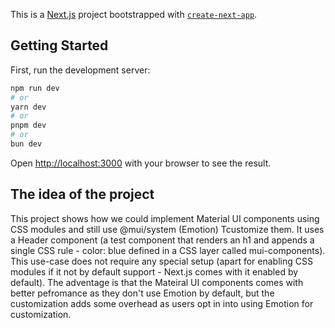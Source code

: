 This is a [Next.js](https://nextjs.org) project bootstrapped with [`create-next-app`](https://nextjs.org/docs/app/api-reference/cli/create-next-app).

## Getting Started

First, run the development server:

```bash
npm run dev
# or
yarn dev
# or
pnpm dev
# or
bun dev
```

Open [http://localhost:3000](http://localhost:3000) with your browser to see the result.

## The idea of the project

This project shows how we could implement Material UI components using CSS modules and still use @mui/system (Emotion) Tcustomize them. It uses a Header component (a test component that renders an h1 and appends a single CSS rule - color: blue defined in a CSS layer called mui-components).
This use-case does not require any special setup (apart for enabling CSS modules if it not by default support - Next.js comes with it enabled by default).
The adventage is that the Mateiral UI components comes with better pefromance as they don't use Emotion by default, but the customization adds some overhead as users opt in into using Emotion for customization.
